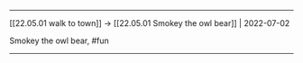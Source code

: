 ***

[[22.05.01 walk to town]] -> [[22.05.01 Smokey the owl bear]] | 2022-07-02

Smokey the owl bear, #fun

***